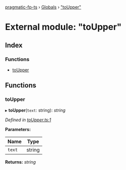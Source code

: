 [pragmatic-fp-ts](../README.md) › [Globals](../globals.md) › ["toUpper"](_toupper_.md)

# External module: "toUpper"

## Index

### Functions

* [toUpper](_toupper_.md#toupper)

## Functions

###  toUpper

▸ **toUpper**(`text`: string): *string*

*Defined in [toUpper.ts:1](https://github.com/hermann-p/pragmatic-fp-ts/blob/16cc592/src/toUpper.ts#L1)*

**Parameters:**

Name | Type |
------ | ------ |
`text` | string |

**Returns:** *string*
